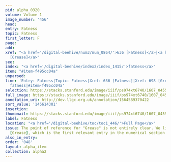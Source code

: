 ```yaml
---
pid: alpha_0320
volume: Volume 1
image_number: '456'
head:
entry: Fatness
topic: Fatness
first_letter: F
page:
add:
xref: "<a href='/digital-beehive/num3/num_0864/'>636 [Fatness]</a>|<a href='/digital-beehive/num3/num_1006/'>698
  [Grease]</a>"
see:
index: "<a href='/digital-beehive/index2/index_1415/'>fatness</a>"
item: "#item-f495cc04a"
unparsed:
line: 'Entry: Fatness|Topic: Fatness|Xref: 636 [Fatness]|Xref: 698 [Grease]|Index:
  fatness|#item-f495cc04a'
selection: https://stacks.stanford.edu/image/iiif/ps974xt6740/1607_0455/747,4301,3012,447/full/0/default.jpg
full_image: https://stacks.stanford.edu/image/iiif/ps974xt6740/1607_0455/full/full/0/default.jpg
annotation_uri: http://dev.llgc.org.uk/annotation/1564589370422
sort_value: '145614301'
insertion:
thumbnail: https://stacks.stanford.edu/image/iiif/ps974xt6740/1607_0455/747,4301,600,180/250,/0/default.jpg
label: Fatness
location: "<a href='/digital-beehive/toc/toc1_446/'>Full Page</a>"
issue: The point of reference for "Grease" is not entirely clear. We linked to 698
  [Grease], which is the first relevant entry in the numerical section of the Alvearium.
also_in_entry:
order: '048'
layout: alpha_item
collection: alpha2
---
```

